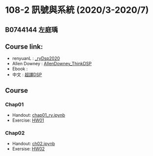 # 108-2 訊號與系統 (2020/3-2020/7)
## B0744144 左庭瑀
## Course link: 
* renyuanL : [_ryDsp2020](https://github.com/renyuanL/_ryDsp2020)
* Allen Downey : [AllenDowney_ThinkDSP](https://github.com/AllenDowney/ThinkDSP)
* Ebook :[]()
* 中文 : [超譯DSP](http://timag-shield.blogspot.com/)
## Course
### Chap01
* Handout: [chap01_ry.ipynb](https://github.com/renyuanL/_ryDsp2020/blob/master/code/chap01_ry.ipynb)
* Exercise: [HW01]()
### Chap02
* Handout: [ch02.ipynb](https://github.com/renyuanL/_ryDsp2020/blob/master/code/ch02.ipynb)
* Exersise: [HW02]()
